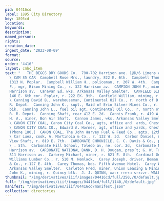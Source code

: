 ```yaml
---
pid: 04416cd
label: 1895 City Directory
key: 1895cd
location: 
keywords: 
description: 
named_persons: 
rights: 
creation_date: 
ingest_date: '2023-08-09'
format: 
source: 
order: '4416'
layout: cmhc_item
text: "   THE BEGGS DRY GOODS Co.  700-702 Harrison ave. 1@D/6 Linens and Napkins.
  \ CAM 85 CAR  Campbell Rose Mrs., laundry, 822 E. 6th.  Campbell Thomas P., notions,
  1313 N. Poplar.  Campbell William H., policeman, r. 207 W. 4th.  Campion George
  F., mgr, Bison Mining Co., r. 322 Harrison av.  CAMPION JOHN F., mine manager, 401
  Harrison av.  Canavan Ed, wks, Arkansas Valley Smelter.  CANFIELD SILAS G., druggist,
  146 E. 6th cor. Poplar, r. 222 EK. 9th.  Canfield William, mining, r. 138 W. 6th.
  \ Canning David B., warehouseman, Continental Oil Co., r. north of D. & R. G. R.
  R. Depot.  Canning John K., supt., Maid of Erin Silver Mines Co., r. Key- stone
  bik.  Canning John L., fuel oil agt, Continental Oil Co., r. north of D. & R. G.
  R. R. Depot.  Canning Shaft, rear 412 E. 2d.  Cannis Frank, r. 419 W. Elm.  Cannon
  H. A., miner, Bon Air Shaft.  Cannon James, wks. Arkansas Valley Smelter, r. Bucktown.
  \ CANON CITY COAL, Canon City Coal Co., agts, office and  ards, Chestnut, cor. Spruce.
  \ CANON CITY COAL CO., Edward A. Horner, agt, office and yards, Chestnut, cor. Spruce.
  (Phone 180.)  CANON COAL, The John Harvey Fuel & Feed Co., agts, 12th, cor. Hemlock.
  \ Car Luea, cook, A. Martinoia & Co., r. 132 W. 3d.  Carbon Daniel, miner, Castle
  View Shaft, r. 819 E. 7th.  CARBONATE CHRONICLE, C. C. Davis & Co., proprs, 125-127
  \ . Sth.  Carbonate Hill School, Toledo av, ne. cor. 2d,  Carbonate Market, 404
  Harrison av.  CARBONATE NATIONAL BANK, D. H. Dougan, pres’t; G. W. Trimble, cashier,
  311 Harrison av.  Carbrey Michael, miner, r. 621 E. 8th.  Cardinal George A., millman,
  Williams Lumber Co., r. 510 N. Hemlock.  Carey Joseph, driver, Beman, Diekinson
  & Co., r.127 E. 4th.  Carey Thomas, bds. Fifth Avenue Hotel.  Carey Warren, wks.
  Arkansas Valley Smelter.  Carleton Fred, miner, Union Leasing & Mining Co.  Carleton
  John K., mining, r. Quincy blk.  J. J. QUINN, xasr rrera srrzzr. WALL PAPER    "
thumbnail: "/img/derivatives/iiif/images/04416cd/full/250,/0/default.jpg"
full: "/img/derivatives/iiif/images/04416cd/full/1140,/0/default.jpg"
manifest: "/img/derivatives/iiif/04416cd/manifest.json"
collection: directories
---
```

